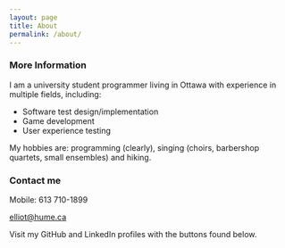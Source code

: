 ```yaml
---
layout: page
title: About
permalink: /about/
---
```


### More Information

I am a university student programmer living in Ottawa with experience in multiple fields, including:
-  Software test design/implementation
-  Game development
-  User experience testing

My hobbies are: programming (clearly), singing (choirs, barbershop quartets, small ensembles) and hiking.

### Contact me

Mobile: 613 710-1899

[elliot@hume.ca](mailto:elliot@hume.ca)

Visit my GitHub and LinkedIn profiles with the buttons found below.
